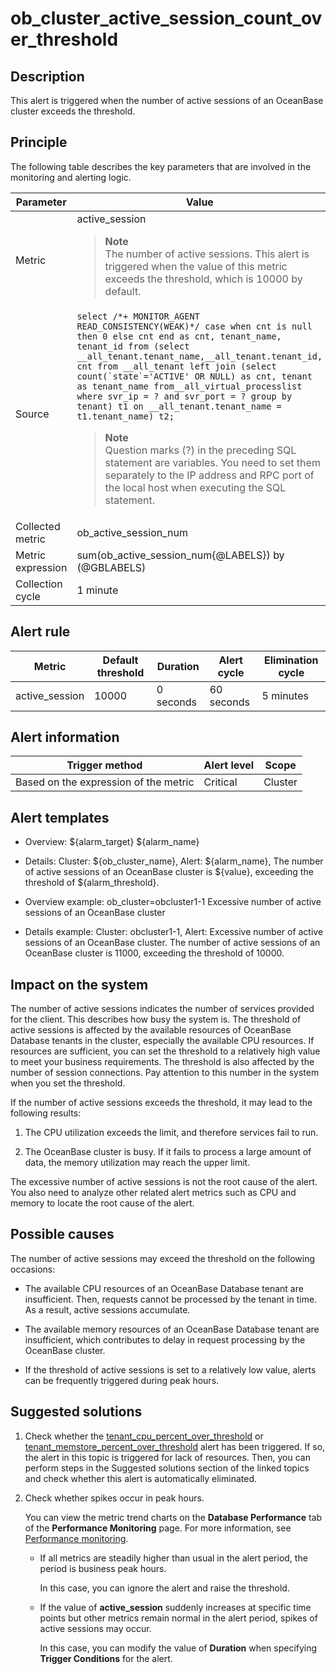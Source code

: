 ob_cluster_active_session_count_over_threshold
===================================================================

Description
--------------------------------

This alert is triggered when the number of active sessions of an OceanBase cluster exceeds the threshold.

Principle
------------------------------

The following table describes the key parameters that are involved in the monitoring and alerting logic.

|     Parameter     |                                                                                                                                                                                                                                                                                                                                               Value                                                                                                                                                                                                                                                                                                                                               |
|-------------------|---------------------------------------------------------------------------------------------------------------------------------------------------------------------------------------------------------------------------------------------------------------------------------------------------------------------------------------------------------------------------------------------------------------------------------------------------------------------------------------------------------------------------------------------------------------------------------------------------------------------------------------------------------------------------------------------------|
| Metric            | active_session <blockquote>**Note**  </br>The number of active sessions. This alert is triggered when the value of this metric exceeds the threshold, which is 10000 by default.  </blockquote>                                                                                                                                                                                                                                                                                                                                                                                                                                                                                                                 |
| Source            | ```select /*+ MONITOR_AGENT READ_CONSISTENCY(WEAK)*/ case when cnt is null then 0 else cnt end as cnt, tenant_name, tenant_id from (select __all_tenant.tenant_name,__all_tenant.tenant_id, cnt from __all_tenant left join (select count(`state`='ACTIVE' OR NULL) as cnt, tenant as tenant_name from__all_virtual_processlist where svr_ip = ? and svr_port = ? group by tenant) t1 on __all_tenant.tenant_name = t1.tenant_name) t2;``` <blockquote> **Note** <br> Question marks (?) in the preceding SQL statement are variables. You need to set them separately to the IP address and RPC port of the local host when executing the SQL statement.</blockquote> |
| Collected metric  | ob_active_session_num                                                                                                                                                                                                                                                                                                                                                                                                                                                                                                                                                                                                                                                                             |
| Metric expression | sum(ob_active_session_num{@LABELS}) by (@GBLABELS)                                                                                                                                                                                                                                                                                                                                                                                                                                                                                                                                                                                                                                                |
| Collection cycle  | 1 minute                                                                                                                                                                                                                                                                                                                                                                                                                                                                                                                                                                                                                                                                                          |

Alert rule
-------------------------------

|     Metric     | Default threshold | Duration  | Alert cycle | Elimination cycle |
|----------------|-------------------|-----------|-------------|-------------------|
| active_session | 10000             | 0 seconds | 60 seconds  | 5 minutes         |

Alert information
--------------------------------------

|            Trigger method             | Alert level |  Scope  |
|---------------------------------------|-------------|---------|
| Based on the expression of the metric | Critical    | Cluster |

Alert templates
------------------------------------

* Overview: ${alarm_target} ${alarm_name}

* Details: Cluster: ${ob_cluster_name}, Alert: ${alarm_name}, The number of active sessions of an OceanBase cluster is ${value}, exceeding the threshold of ${alarm_threshold}.

* Overview example: ob_cluster=obcluster1-1 Excessive number of active sessions of an OceanBase cluster

* Details example: Cluster: obcluster1-1, Alert: Excessive number of active sessions of an OceanBase cluster. The number of active sessions of an OceanBase cluster is 11000, exceeding the threshold of 10000.

Impact on the system
-----------------------------------------

The number of active sessions indicates the number of services provided for the client. This describes how busy the system is. The threshold of active sessions is affected by the available resources of OceanBase Database tenants in the cluster, especially the available CPU resources. If resources are sufficient, you can set the threshold to a relatively high value to meet your business requirements. The threshold is also affected by the number of session connections. Pay attention to this number in the system when you set the threshold.

If the number of active sessions exceeds the threshold, it may lead to the following results:

1. The CPU utilization exceeds the limit, and therefore services fail to run.

2. The OceanBase cluster is busy. If it fails to process a large amount of data, the memory utilization may reach the upper limit.

The excessive number of active sessions is not the root cause of the alert. You also need to analyze other related alert metrics such as CPU and memory to locate the root cause of the alert.

Possible causes
------------------------------------

The number of active sessions may exceed the threshold on the following occasions:

* The available CPU resources of an OceanBase Database tenant are insufficient. Then, requests cannot be processed by the tenant in time. As a result, active sessions accumulate.

* The available memory resources of an OceanBase Database tenant are insufficient, which contributes to delay in request processing by the OceanBase cluster.

* If the threshold of active sessions is set to a relatively low value, alerts can be frequently triggered during peak hours.

Suggested solutions
----------------------------------------

1. Check whether the [tenant_cpu_percent_over_threshold](../200.ob-alert/2900.tenant_cpu_percent_over_threshold.md) or [tenant_memstore_percent_over_threshold](../200.ob-alert/3000.tenant_memstore_percent_over_threshold.md) alert has been triggered. If so, the alert in this topic is triggered for lack of resources. Then, you can perform steps in the Suggested solutions section of the linked topics and check whether this alert is automatically eliminated.

2. Check whether spikes occur in peak hours.

   You can view the metric trend charts on the **Database Performance** tab of the **Performance Monitoring** page. For more information, see [Performance monitoring](../../../900.monitoring-and-alerts-functions/100.performance-monitoring-overview/200.view-clusters-performance.md).
   * If all metrics are steadily higher than usual in the alert period, the period is business peak hours.

     In this case, you can ignore the alert and raise the threshold.

   * If the value of **active_session** suddenly increases at specific time points but other metrics remain normal in the alert period, spikes of active sessions may occur.

     In this case, you can modify the value of **Duration** when specifying **Trigger Conditions** for the alert.

